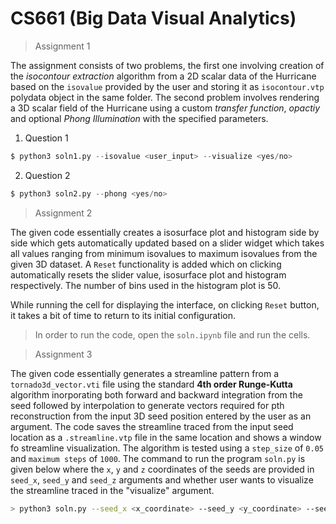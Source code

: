 # CS661 (Big Data Visual Analytics)

> Assignment 1

The assignment consists of two problems, the first one involving creation of the *isocontour extraction* algorithm from a 2D scalar data of the Hurricane based on the `isovalue` provided by the user and storing it as `isocontour.vtp` polydata object in the same folder. The second problem involves rendering a 3D scalar field of the Hurricane using a custom *transfer function*, *opactiy* and optional *Phong Illumination* with the specified parameters. 

1. Question 1
```py
$ python3 soln1.py --isovalue <user_input> --visualize <yes/no>
```

2. Question 2
```py
$ python3 soln2.py --phong <yes/no>
```
> Assignment 2

The given code essentially creates a isosurface plot and histogram side by side which gets automatically updated based on a slider widget which takes all values ranging from minimum isovalues to maximum isovalues from the given 3D dataset. A `Reset` functionality is added which on clicking automatically resets the slider value, isosurface plot and histogram respectively. The number of bins used in the histogram plot is 50. 

While running the cell for displaying the interface, on clicking `Reset` button, it takes a bit of time to return to its initial configuration. 

> In order to run the code, open the `soln.ipynb` file and run the cells.

> Assignment 3

The given code essentially generates a streamline pattern from a `tornado3d_vector.vti` file using the standard **4th order Runge-Kutta** algorithm inorporating both forward and backward integration from the seed followed by interpolation to generate vectors required for pth reconstruction from the input 3D seed position entered by the user as an argument. The code saves the streamline traced from the input seed location as a `.streamline.vtp` file in the same location and shows a window fo streamline visualization. The algorithm is tested using a `step_size` of `0.05` and `maximum steps` of `1000`. The command to run the program `soln.py` is given below where the `x`, `y` and `z` coordinates of the seeds are provided in `seed_x`, `seed_y` and `seed_z` arguments and whether user wants to visualize the streamline traced in the "visualize" argument.

```bash
> python3 soln.py --seed_x <x_coordinate> --seed_y <y_coordinate> --seed_z <z_coordinate> --visualize <yes/no>
```
